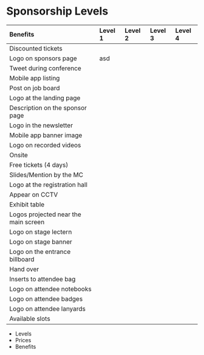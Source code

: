 # Sponsorship Levels

| Benefits | Level 1 | Level 2 | Level 3 | Level 4 |
| :--- | :--- | :--- | :--- | :--- |
| Discounted tickets |  |  |  |  |
| Logo on sponsors page | asd |  |  |  |
| Tweet during conference |  |  |  |  |
| Mobile app listing |  |  |  |  |
| Post on job board |  |  |  |  |
| Logo at the landing page |  |  |  |  |
| Description on the sponsor page |  |  |  |  |
| Logo in the newsletter |  |  |  |  |
| Mobile app banner image |  |  |  |  |
| Logo on recorded videos |  |  |  |  |
| Onsite |  |  |  |  |
| Free tickets \(4 days\) |  |  |  |  |
| Slides/Mention by the MC |  |  |  |  |
| Logo at the registration hall |  |  |  |  |
| Appear on CCTV |  |  |  |  |
| Exhibit table |  |  |  |  |
| Logos projected near the main screen |  |  |  |  |
| Logo on stage lectern |  |  |  |  |
| Logo on stage banner |  |  |  |  |
| Logo on the entrance billboard |  |  |  |  |
| Hand over |  |  |  |  |
| Inserts to attendee bag |  |  |  |  |
| Logo on attendee notebooks |  |  |  |  |
| Logo on attendee badges |  |  |  |  |
| Logo on attendee lanyards |  |  |  |  |
| Available slots |  |  |  |  |

* Levels
* Prices
* Benefits



